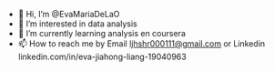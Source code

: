 - 👋 Hi, I’m @EvaMariaDeLaO
- 👀 I’m interested in data analysis
- 🌱 I’m currently learning  analysis en coursera
- 📫 How to reach me by Email ljhshr000111@gmail.com or Linkedin linkedin.com/in/eva-jiahong-liang-19040963

<!---
EvaMariaDeLaO/EvaMariaDeLaO is a ✨ special ✨ repository because its `README.md` (this file) appears on your GitHub profile.
You can click the Preview link to take a look at your changes.
--->
